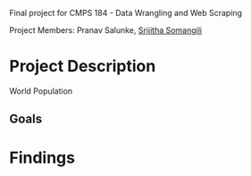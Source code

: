 Final project for CMPS 184 - Data Wrangling and Web Scraping


Project Members: Pranav Salunke, [Srijitha Somangili](https://github.com/srijithas)



# Project Description 


World Population 


## Goals



# Findings 



